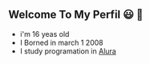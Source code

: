 ## Welcome To My Perfil 😃 👋

- i'm 16 yeas old
- I Borned in march 1 2008
- I study programation in [Alura](https://www.alura.com.br)
